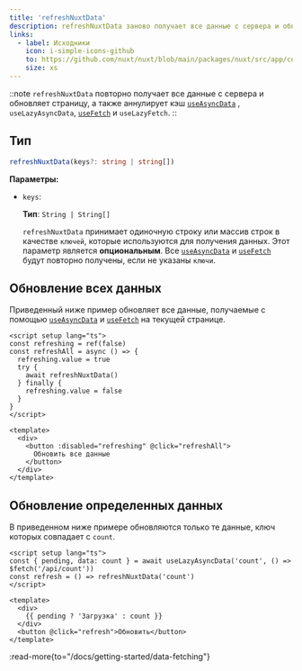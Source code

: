 ```yaml
---
title: 'refreshNuxtData'
description: refreshNuxtData заново получает все данные с сервера и обновляет страницу.
links:
  - label: Исходники
    icon: i-simple-icons-github
    to: https://github.com/nuxt/nuxt/blob/main/packages/nuxt/src/app/composables/asyncData.ts
    size: xs
---
```


::note
`refreshNuxtData` повторно получает все данные с сервера и обновляет страницу, а также аннулирует кэш [`useAsyncData`](/docs/api/composables/use-async-data) , `useLazyAsyncData`, [`useFetch`](/docs/api/composables/use-fetch) и `useLazyFetch`.
::

## Тип

```ts
refreshNuxtData(keys?: string | string[])
```

**Параметры:**

* `keys`:

    **Тип**: `String | String[]`

    `refreshNuxtData` принимает одиночную строку или массив строк в качестве `ключей`, которые используются для получения данных. Этот параметр является **опциональным**. Все [`useAsyncData`](/docs/api/composables/use-async-data) и [`useFetch`](/docs/api/composables/use-fetch) будут повторно получены, если не указаны `ключи`.

## Обновление всех данных

Приведенный ниже пример обновляет все данные, получаемые с помощью [`useAsyncData`](/docs/api/composables/use-async-data) и [`useFetch`](/docs/api/composables/use-fetch) на текущей странице.

```vue [pages/some-page.vue]
<script setup lang="ts">
const refreshing = ref(false)
const refreshAll = async () => {
  refreshing.value = true
  try {
    await refreshNuxtData()
  } finally {
    refreshing.value = false
  }
}
</script>

<template>
  <div>
    <button :disabled="refreshing" @click="refreshAll">
      Обновить все данные
    </button>
  </div>
</template>
```

## Обновление определенных данных

В приведенном ниже примере обновляются только те данные, ключ которых совпадает с `count`.

```vue [pages/some-page.vue]
<script setup lang="ts">
const { pending, data: count } = await useLazyAsyncData('count', () => $fetch('/api/count'))
const refresh = () => refreshNuxtData('count')
</script>

<template>
  <div>
    {{ pending ? 'Загрузка' : count }}
  </div>
  <button @click="refresh">Обновить</button>
</template>
```

:read-more{to="/docs/getting-started/data-fetching"}
